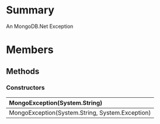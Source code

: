 # Summary #
An MongoDB.Net Exception

# Members #
## Methods ##
### Constructors ###
|MongoException(System.String)|
|:----------------------------|
|MongoException(System.String, System.Exception)|